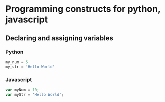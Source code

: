 # Programming constructs for python, javascript

## Declaring and assigning variables

### Python
```python
my_num = 5
my_str = 'Hello World'
```
### Javascript
```javascript
var myNum = 10;
var myStr = 'Hello World';
```
